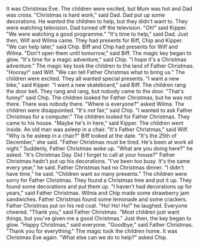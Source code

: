 It was Christmas Eve.
The children were excited, but Mum was hot and Dad was cross.
"Christmas is hard work," said Dad.
Dad put up some decorations.
He wanted the children to help, but they didn't want to.
They were watching television.
Dad turned off the television.
"Oh!" said Kipper.
"We were watching a good programme."
"It's time to help," said Dad.
Just then, Wilf and Wilma came.
They had presents for Biff, Chip and Kipper.
"We can help later," said Chip.
Biff and Chip had presents for Wilf and Wilma.
"Don't open them until tomorrow," said Biff.
The magic key began to glow.
"It's time for a magic adventure," said Chip.
"I hope it's a Christmas adventure."
The magic key took the children to the land of Father Christmas.
"Hooray!" said Wilf.
"We can tell Father Christmas what to bring us."
The children were excited.
They all wanted special presents.
"I want a new bike," said Kipper.
"I want a new skateboard," said Biff.
The children rang the door bell.
They rang and rang, but nobody came to the door.
"That's funny!" said Chip.
The children looked for Father Christmas, but he was not there.
There was nobody there.
"Where is everyone?" asked Wilma.
The children were disappointed.
"It's not fair," said Chip.
"I wanted to ask Father Christmas for a computer."
The children looked for Father Christmas.
They came to his house.
"Maybe he's in here," said Kipper.
The children went inside.
An old man was asleep in a chair.
"It's Father Christmas," said Wilf.
"Why is he asleep in a chair?"
Biff looked at the date.
"It's the 25th of December," she said.
"Father Christmas must be tired. He's been at work all night."
Suddenly, Father Christmas woke up.
"What are you doing here?" he asked.
"It's Christmas Day. Did I forget to call at your house?"
Father Christmas hadn't put up his decorations.
"I've been too busy.
It's the same every year," he said.
Father Christmas had no Christmas dinner.
"I didn't have time," he said.
"Children want so many presents."
The children were sorry for Father Christmas.
They found a Christmas tree and put it up.
They found some decorations and put them up.
"I haven't had decorations up for years," said Father Christmas.
Wilma and Chip made some strawberry jam sandwiches.
Father Christmas found some lemonade and some crackers.
Father Christmas put on his red coat.
"Ho! Ho! Ho!" he laughed.
Everyone cheered.
"Thank you," said Father Christmas.
"Most children just want things, but you've given me a good Christmas."
Just then, the key began to glow.
"Happy Christmas," said everyone.
"Goodbye," said Father Christmas.
"Thank you for everything."
The magic took the children home.
It was Christmas Eve again.
"What else can we do to help?" asked Chip.
